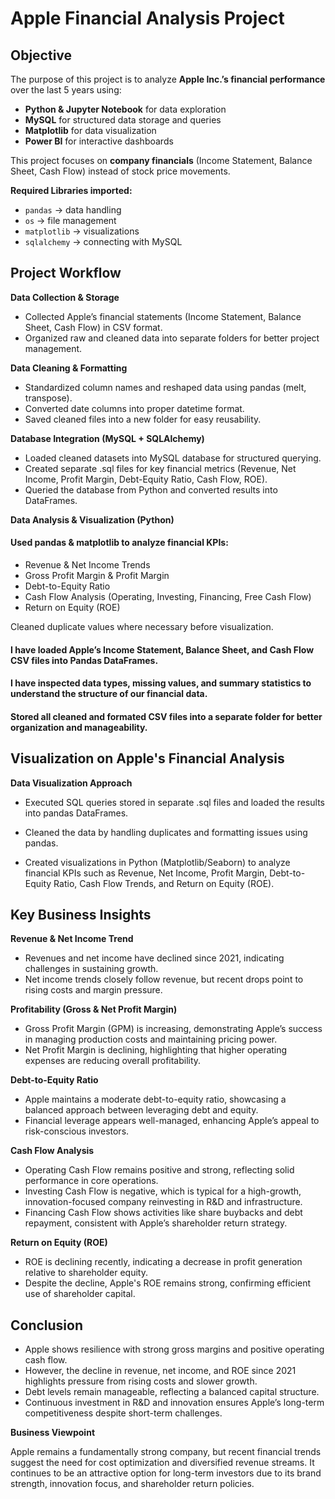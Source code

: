 # Apple Financial Analysis Project

## Objective
The purpose of this project is to analyze **Apple Inc.’s financial performance** over the last 5 years using:
- **Python & Jupyter Notebook** for data exploration
- **MySQL** for structured data storage and queries
- **Matplotlib** for data visualization
- **Power BI** for interactive dashboards

This project focuses on **company financials** (Income Statement, Balance Sheet, Cash Flow) instead of stock price movements.

**Required Libraries imported:**
- `pandas` → data handling
- `os` → file management
- `matplotlib` → visualizations
- `sqlalchemy` → connecting with MySQL

## Project Workflow

**Data Collection & Storage**

- Collected Apple’s financial statements (Income Statement, Balance Sheet, Cash Flow) in CSV format.
- Organized raw and cleaned data into separate folders for better project management.

**Data Cleaning & Formatting**

- Standardized column names and reshaped data using pandas (melt, transpose).
- Converted date columns into proper datetime format.
- Saved cleaned files into a new folder for easy reusability.

**Database Integration (MySQL + SQLAlchemy)**

- Loaded cleaned datasets into MySQL database for structured querying.
- Created separate .sql files for key financial metrics (Revenue, Net Income, Profit Margin, Debt-Equity Ratio, Cash Flow, ROE).
- Queried the database from Python and converted results into DataFrames.

**Data Analysis & Visualization (Python)**

#### Used pandas & matplotlib to analyze financial KPIs:

- Revenue & Net Income Trends
- Gross Profit Margin & Profit Margin
- Debt-to-Equity Ratio
- Cash Flow Analysis (Operating, Investing, Financing, Free Cash Flow)
- Return on Equity (ROE)

Cleaned duplicate values where necessary before visualization.

#### I have loaded Apple’s **Income Statement, Balance Sheet, and Cash Flow** CSV files into Pandas DataFrames.
#### I have inspected data types, missing values, and summary statistics to understand the structure of our financial data.
#### Stored all cleaned and formated CSV files into a separate folder for better organization and manageability.

## Visualization on Apple's Financial Analysis

**Data Visualization Approach**

- Executed SQL queries stored in separate .sql files and loaded the results into pandas DataFrames.

- Cleaned the data by handling duplicates and formatting issues using pandas.

- Created visualizations in Python (Matplotlib/Seaborn) to analyze financial KPIs such as Revenue, Net Income, Profit Margin, Debt-to-Equity Ratio, Cash    Flow Trends, and Return on Equity (ROE).

## Key Business Insights

**Revenue & Net Income Trend**

- Revenues and net income have declined since 2021, indicating challenges in sustaining growth.
- Net income trends closely follow revenue, but recent drops point to rising costs and margin pressure.

**Profitability (Gross & Net Profit Margin)**

- Gross Profit Margin (GPM) is increasing, demonstrating Apple’s success in managing production costs and maintaining pricing power.
- Net Profit Margin is declining, highlighting that higher operating expenses are reducing overall profitability.

**Debt-to-Equity Ratio**

- Apple maintains a moderate debt-to-equity ratio, showcasing a balanced approach between leveraging debt and equity.
- Financial leverage appears well-managed, enhancing Apple’s appeal to risk-conscious investors.

**Cash Flow Analysis**

- Operating Cash Flow remains positive and strong, reflecting solid performance in core operations.
- Investing Cash Flow is negative, which is typical for a high-growth, innovation-focused company reinvesting in R&D and infrastructure.
- Financing Cash Flow shows activities like share buybacks and debt repayment, consistent with Apple’s shareholder return strategy.

**Return on Equity (ROE)**

- ROE is declining recently, indicating a decrease in profit generation relative to shareholder equity.
- Despite the decline, Apple's ROE remains strong, confirming efficient use of shareholder capital.

## Conclusion

- Apple shows resilience with strong gross margins and positive operating cash flow.
- However, the decline in revenue, net income, and ROE since 2021 highlights pressure from rising costs and slower growth.
- Debt levels remain manageable, reflecting a balanced capital structure.
- Continuous investment in R&D and innovation ensures Apple’s long-term competitiveness despite short-term challenges.

**Business Viewpoint**

Apple remains a fundamentally strong company, but recent financial trends suggest the need for cost optimization and diversified revenue streams.
It continues to be an attractive option for long-term investors due to its brand strength, innovation focus, and shareholder return policies.
